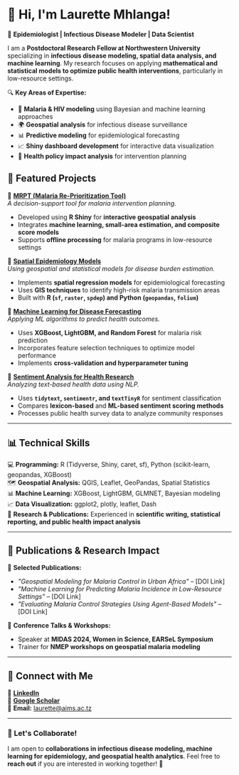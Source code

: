 # 👋 Hi, I'm Laurette Mhlanga!
🔬 **Epidemiologist | Infectious Disease Modeler | Data Scientist**

I am a **Postdoctoral Research Fellow at Northwestern University** specializing in **infectious disease modeling, spatial data analysis, and machine learning**. My research focuses on applying **mathematical and statistical models to optimize public health interventions**, particularly in low-resource settings.

🔍 **Key Areas of Expertise:**
- 🦠 **Malaria & HIV modeling** using Bayesian and machine learning approaches
- 🌍 **Geospatial analysis** for infectious disease surveillance
- 📊 **Predictive modeling** for epidemiological forecasting
- 📈 **Shiny dashboard development** for interactive data visualization
- 🏥 **Health policy impact analysis** for intervention planning

## 🚀 Featured Projects

📌 **[MRPT (Malaria Re-Prioritization Tool)](https://github.com/urban-malaria/MRPT)**  
_A decision-support tool for malaria intervention planning._  
- Developed using **R Shiny** for **interactive geospatial analysis**
- Integrates **machine learning, small-area estimation, and composite score models**
- Supports **offline processing** for malaria programs in low-resource settings

📌 **[Spatial Epidemiology Models](https://github.com/urban-malaria/spatial-epidemiology)**  
_Using geospatial and statistical models for disease burden estimation._  
- Implements **spatial regression models** for epidemiological forecasting  
- Uses **GIS techniques** to identify high-risk malaria transmission areas  
- Built with **R (`sf`, `raster`, `spdep`) and Python (`geopandas`, `folium`)**

📌 **[Machine Learning for Disease Forecasting](https://github.com/urban-malaria/ml-forecasting)**  
_Applying ML algorithms to predict health outcomes._  
- Uses **XGBoost, LightGBM, and Random Forest** for malaria risk prediction  
- Incorporates feature selection techniques to optimize model performance  
- Implements **cross-validation and hyperparameter tuning**  

📌 **[Sentiment Analysis for Health Research](https://github.com/urban-malaria/sentiment-health)**  
_Analyzing text-based health data using NLP._  
- Uses **`tidytext`, `sentimentr`, and `textTinyR`** for sentiment classification  
- Compares **lexicon-based** and **ML-based sentiment scoring methods**  
- Processes public health survey data to analyze community responses  

---

## 📊 Technical Skills
💻 **Programming:** R (Tidyverse, Shiny, caret, sf), Python (scikit-learn, geopandas, XGBoost)  
🗺️ **Geospatial Analysis:** QGIS, Leaflet, GeoPandas, Spatial Statistics  
📊 **Machine Learning:** XGBoost, LightGBM, GLMNET, Bayesian modeling  
📈 **Data Visualization:** ggplot2, plotly, leaflet, Dash  
📄 **Research & Publications:** Experienced in **scientific writing, statistical reporting, and public health impact analysis**  

---

## 📜 Publications & Research Impact
📖 **Selected Publications:**  
- _"Geospatial Modeling for Malaria Control in Urban Africa"_ – [DOI Link]  
- _"Machine Learning for Predicting Malaria Incidence in Low-Resource Settings"_ – [DOI Link]  
- _"Evaluating Malaria Control Strategies Using Agent-Based Models"_ – [DOI Link]  

📢 **Conference Talks & Workshops:**  
- Speaker at **MIDAS 2024, Women in Science, EARSeL Symposium**  
- Trainer for **NMEP workshops on geospatial malaria modeling**  

---

## 🔗 Connect with Me
💼 **[LinkedIn](https://www.linkedin.com/in/laurette-mhlanga-phd-6b94912b/)**  
📜 **[Google Scholar](https://scholar.google.com/scholar?as_ylo=2024&q=laurette+mhlanga&hl=en&as_sdt=0,14)**  
📧 **Email:** laurette@aims.ac.tz  

---

### **🌱 Let's Collaborate!**
I am open to **collaborations in infectious disease modeling, machine learning for epidemiology, and geospatial health analytics**. Feel free to **reach out** if you are interested in working together! 🚀  
